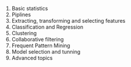 1. Basic statistics
2. Piplines
3. Extracting, transforming and selecting features
4. Classification and Regression
5. Clustering
6. Collaborative filtering
7. Frequent Pattern Mining
8. Model selection and tunning
9. Advanced topics
